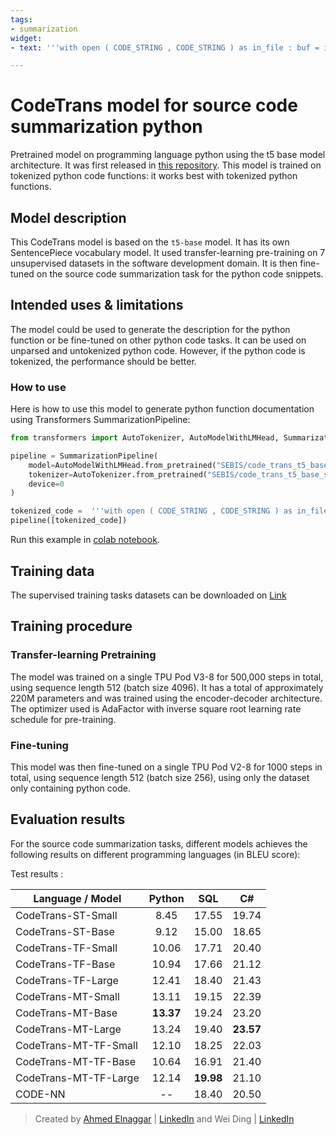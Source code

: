 ```yaml
---
tags:
- summarization
widget:
- text: '''with open ( CODE_STRING , CODE_STRING ) as in_file : buf = in_file . readlines ( )  with open ( CODE_STRING , CODE_STRING ) as out_file : for line in buf :          if line ==   " ; Include this text   " :              line = line +   " Include below  "          out_file . write ( line ) '''

---
```




# CodeTrans model for source code summarization python
Pretrained model on programming language python using the t5 base model architecture. It was first released in
[this repository](https://github.com/agemagician/CodeTrans). This model is trained on tokenized python code functions: it works best with tokenized python functions.


## Model description

This CodeTrans model is based on the `t5-base` model. It has its own SentencePiece vocabulary model. It used transfer-learning pre-training on 7 unsupervised datasets in the software development domain. It is then fine-tuned on the source code summarization task for the python code snippets.



## Intended uses & limitations

The model could be used to generate the description for the python function or be fine-tuned on other python code tasks. It can be used on unparsed and untokenized python code. However, if the python code is tokenized, the performance should be better.

### How to use

Here is how to use this model to generate python function documentation using Transformers SummarizationPipeline:

```python
from transformers import AutoTokenizer, AutoModelWithLMHead, SummarizationPipeline

pipeline = SummarizationPipeline(
    model=AutoModelWithLMHead.from_pretrained("SEBIS/code_trans_t5_base_source_code_summarization_python_transfer_learning_finetune"),
    tokenizer=AutoTokenizer.from_pretrained("SEBIS/code_trans_t5_base_source_code_summarization_python_transfer_learning_finetune", skip_special_tokens=True),
    device=0
)

tokenized_code =  '''with open ( CODE_STRING , CODE_STRING ) as in_file : buf = in_file . readlines ( )  with open ( CODE_STRING , CODE_STRING ) as out_file : for line in buf :          if line ==   " ; Include this text   " :              line = line +   " Include below  "          out_file . write ( line ) '''
pipeline([tokenized_code])
```
Run this example in [colab notebook](https://github.com/agemagician/CodeTrans/blob/main/prediction/transfer%20learning%20fine-tuning/source%20code%20summarization/python/base_model.ipynb).
## Training data

The supervised training tasks datasets can be downloaded on [Link](https://www.dropbox.com/sh/488bq2of10r4wvw/AACs5CGIQuwtsD7j_Ls_JAORa/finetuning_dataset?dl=0&subfolder_nav_tracking=1)


## Training procedure

### Transfer-learning Pretraining

The model was trained on a single TPU Pod V3-8 for 500,000 steps in total, using sequence length 512 (batch size 4096).
It has a total of approximately 220M parameters and was trained using the encoder-decoder architecture.
The optimizer used is AdaFactor with inverse square root learning rate schedule for pre-training.

### Fine-tuning

This model was then fine-tuned on a single TPU Pod V2-8 for 1000 steps in total, using sequence length 512 (batch size 256), using only the dataset only containing python code.


## Evaluation results

For the source code summarization tasks, different models achieves the following results on different programming languages (in BLEU score):

Test results :

|   Language / Model   |     Python     |       SQL      |       C#       |
| -------------------- | :------------: | :------------: | :------------: |
|   CodeTrans-ST-Small    |      8.45      |     17.55      |     19.74      |
|   CodeTrans-ST-Base     |      9.12      |     15.00      |     18.65      | 
|   CodeTrans-TF-Small    |     10.06      |     17.71      |     20.40      |
|   CodeTrans-TF-Base     |     10.94      |     17.66      |     21.12      |
|   CodeTrans-TF-Large    |     12.41      |     18.40      |     21.43      |
|   CodeTrans-MT-Small    |     13.11      |     19.15      |     22.39      |
|   CodeTrans-MT-Base     |   **13.37**    |     19.24      |     23.20      |
|   CodeTrans-MT-Large    |     13.24      |     19.40      |   **23.57**    |
|   CodeTrans-MT-TF-Small |     12.10      |     18.25      |     22.03      |
|   CodeTrans-MT-TF-Base  |     10.64      |     16.91      |     21.40      |
|   CodeTrans-MT-TF-Large |     12.14      |   **19.98**    |     21.10      |
|   CODE-NN   |       --       |     18.40      |     20.50      |


> Created by [Ahmed Elnaggar](https://twitter.com/Elnaggar_AI) | [LinkedIn](https://www.linkedin.com/in/prof-ahmed-elnaggar/) and Wei Ding | [LinkedIn](https://www.linkedin.com/in/wei-ding-92561270/)


